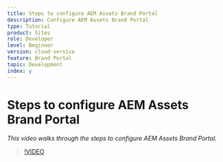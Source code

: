 ```yaml
---
title: Steps to configure AEM Assets Brand Portal
description: Configure AEM Assets Brand Portal
type: Tutorial
product: Sites
role: Developer
level: Beginner
version: cloud-service
feature: Brand Portal
topic: Development
index: y
---
```


# Steps to configure AEM Assets Brand Portal

*This video walks through the steps to configure AEM Assets Brand Portal.*

>[!VIDEO](https://video.tv.adobe.com/v/335448?quality=9&learn=on)
